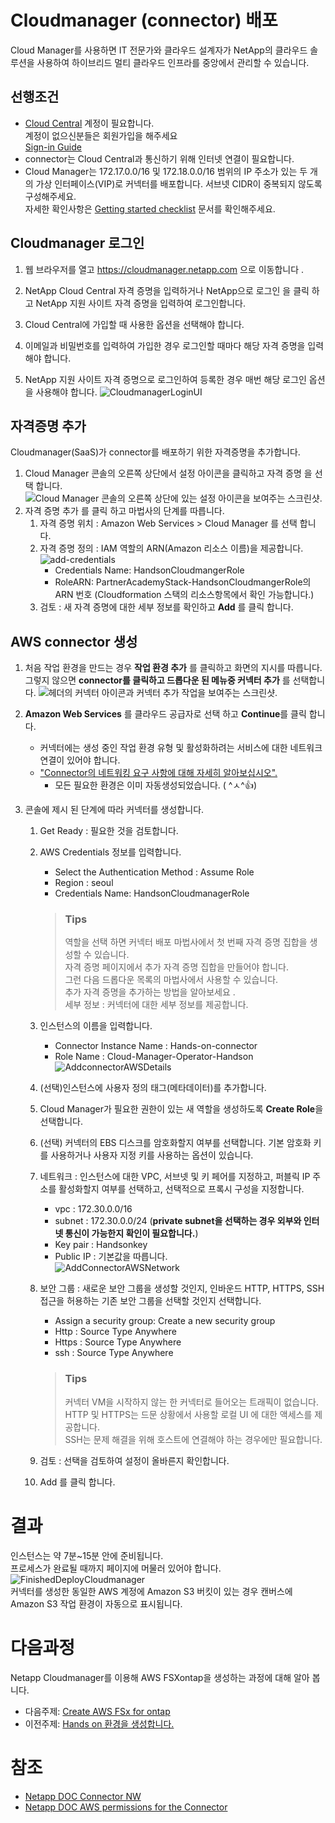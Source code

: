# Cloudmanager (connector) 배포
Cloud Manager를 사용하면 IT 전문가와 클라우드 설계자가 NetApp의 클라우드 솔루션을 사용하여 하이브리드 멀티 클라우드 인프라를 중앙에서 관리할 수 있습니다.

## 선행조건
- [Cloud Central](https://cloud.netapp.com/) 계정이 필요합니다. </br>
계정이 없으신분들은 회원가입을 해주세요 </br> 
[Sign-in Guide](https://docs.netapp.com/us-en/cloud-manager-setup-admin/task-signing-up.html)
- connector는 Cloud Central과 통신하기 위해 인터넷 연결이 필요합니다.</br>
- Cloud Manager는 172.17.0.0/16 및 172.18.0.0/16 범위의 IP 주소가 있는 두 개의 가상 인터페이스(VIP)로 커넥터를 배포합니다. 서브넷 CIDR이 중복되지 않도록 구성해주세요. </br> 
자세한 확인사항은 [Getting started checklist](https://docs.netapp.com/us-en/cloud-manager-setup-admin/reference-checklist-cm.html) 문서를 확인해주세요.

## Cloudmanager 로그인
1. 웹 브라우저를 열고 https://cloudmanager.netapp.com 으로 이동합니다 .

2. NetApp Cloud Central 자격 증명을 입력하거나 NetApp으로 로그인 을 클릭 하고 NetApp 지원 사이트 자격 증명을 입력하여 로그인합니다.

3. Cloud Central에 가입할 때 사용한 옵션을 선택해야 합니다.

4. 이메일과 비밀번호를 입력하여 가입한 경우 로그인할 때마다 해당 자격 증명을 입력해야 합니다.

5. NetApp 지원 사이트 자격 증명으로 로그인하여 등록한 경우 매번 해당 로그인 옵션을 사용해야 합니다.
![CloudmanagerLoginUI](https://docs.netapp.com/us-en/cloud-manager-setup-admin/media/screenshot-login.png)

## 자격증명 추가
Cloudmanager(SaaS)가 connector를 배포하기 위한 자격증명을 추가합니다.

1. Cloud Manager 콘솔의 오른쪽 상단에서 설정 아이콘을 클릭하고 자격 증명 을 선택 합니다.
![Cloud Manager 콘솔의 오른쪽 상단에 있는 설정 아이콘을 보여주는 스크린샷.](https://docs.netapp.com/us-en/cloud-manager-setup-admin/media/screenshot_settings_icon.gif)
2. 자격 증명 추가 를 클릭 하고 마법사의 단계를 따릅니다.
    1. 자격 증명 위치 : Amazon Web Services > Cloud Manager 를 선택 합니다.
    2. 자격 증명 정의 : IAM 역할의 ARN(Amazon 리소스 이름)을 제공합니다.
        ![add-credentials](./images/Add-credentials.png)
        - Credentials Name: HandsonCloudmangerRole
        - RoleARN: PartnerAcademyStack-HandsonCloudmangerRole의 ARN 번호 (Cloudformation 스택의 리소스항목에서 확인 가능합니다.)
    3. 검토 : 새 자격 증명에 대한 세부 정보를 확인하고 **Add** 를 클릭 합니다.

## AWS connector 생성
1. 처음 작업 환경을 만드는 경우 **작업 환경 추가** 를 클릭하고 화면의 지시를 따릅니다. </br>
그렇지 않으면 **connector를 클릭하고 드롭다운 된 메뉴중 커넥터 추가** 를 선택합니다.
![헤더의 커넥터 아이콘과 커넥터 추가 작업을 보여주는 스크린샷.](https://docs.netapp.com/ko-kr/cloud-manager-setup-admin/media/screenshot_connector_add.gif)

2. **Amazon Web Services** 를 클라우드 공급자로 선택 하고 **Continue**를 클릭 합니다.
    - 커넥터에는 생성 중인 작업 환경 유형 및 활성화하려는 서비스에 대한 네트워크 연결이 있어야 합니다.
    - ["Connector의 네트워킹 요구 사항에 대해 자세히 알아보십시오".](https://docs.netapp.com/ko-kr/cloud-manager-setup-admin/reference-networking-cloud-manager.html)
        * 모든 필요한 환경은 이미 자동생성되었습니다. ( ^ㅅ^👍)

3. 콘솔에 제시 된 단계에 따라 커넥터를 생성합니다.
    1. Get Ready : 필요한 것을 검토합니다.
    2. AWS Credentials 정보를 입력합니다.
        - Select the Authentication Method : Assume Role
        - Region : seoul
        - Credentials Name: HandsonCloudmanagerRole</br>
        > ### Tips
        > 역할을 선택 하면 커넥터 배포 마법사에서 첫 번째 자격 증명 집합을 생성할 수 있습니다. </br>
        > 자격 증명 페이지에서 추가 자격 증명 집합을 만들어야 합니다. </br>
        > 그런 다음 드롭다운 목록의 마법사에서 사용할 수 있습니다. </br>
        > 추가 자격 증명을 추가하는 방법을 알아보세요 . </br>
        > 세부 정보 : 커넥터에 대한 세부 정보를 제공합니다. </br>

    3. 인스턴스의 이름을 입력합니다.
        - Connector Instance Name : Hands-on-connector
        - Role Name : Cloud-Manager-Operator-Handson
        ![AddconnectorAWSDetails](./images/AddconnectorAWSDetails.png)

    4. (선택)인스턴스에 사용자 정의 태그(메타데이터)를 추가합니다.

    5. Cloud Manager가 필요한 권한이 있는 새 역할을 생성하도록 **Create Role**을 선택합니다.

    6. (선택) 커넥터의 EBS 디스크를 암호화할지 여부를 선택합니다. 기본 암호화 키를 사용하거나 사용자 지정 키를 사용하는 옵션이 있습니다.

    7. 네트워크 : 인스턴스에 대한 VPC, 서브넷 및 키 페어를 지정하고, 퍼블릭 IP 주소를 활성화할지 여부를 선택하고, 선택적으로 프록시 구성을 지정합니다.
        - vpc : 172.30.0.0/16
        - subnet : 172.30.0.0/24 (**private subnet을 선택하는 경우 외부와 인터넷 통신이 가능한지 확인이 필요합니다.**)
        - Key pair : Handsonkey
        - Public IP : 기본값을 따릅니다. </br>
        ![AddConnectorAWSNetwork](./images/AddConnectorAWSNetwork.png)

    8. 보안 그룹 : 새로운 보안 그룹을 생성할 것인지, 인바운드 HTTP, HTTPS, SSH 접근을 허용하는 기존 보안 그룹을 선택할 것인지 선택합니다.
        - Assign a security group: Create a new security group
        - Http : Source Type Anywhere
        - Https : Source Type Anywhere
        - ssh : Source Type Anywhere
        > ### Tips
        > 커넥터 VM을 시작하지 않는 한 커넥터로 들어오는 트래픽이 없습니다.  </br>
        > HTTP 및 HTTPS는 드문 상황에서 사용할 로컬 UI 에 대한 액세스를 제공합니다.  </br>
        > SSH는 문제 해결을 위해 호스트에 연결해야 하는 경우에만 필요합니다. </br>

    9. 검토 : 선택을 검토하여 설정이 올바른지 확인합니다.
    10. Add 를 클릭 합니다.

# 결과
인스턴스는 약 7분~15분 안에 준비됩니다. </br>
프로세스가 완료될 때까지 페이지에 머물러 있어야 합니다.</br>
![FinishedDeployCloudmanager](./images/FinishedDeployCloudmanager.png)</br>
커넥터를 생성한 동일한 AWS 계정에 Amazon S3 버킷이 있는 경우 캔버스에 Amazon S3 작업 환경이 자동으로 표시됩니다.

# 다음과정
Netapp Cloudmanager를 이용해 AWS FSXontap을 생성하는 과정에 대해 알아 봅니다.</br>
- 다음주제: [Create AWS FSx for ontap](../FSXforOntap/CreateFSXontap.md)
- 이전주제: [Hands on 환경을 생성합니다.](../QuickStart/CreateLabQuickstartGuide.md)


# 참조
- [ Netapp DOC Connector NW ](https://docs.netapp.com/us-en/cloud-manager-setup-admin/reference-networking-cloud-manager.html#endpoints-to-manage-resources-in-your-public-cloud-environment)
- [ Netapp DOC AWS permissions for the Connector ](https://docs.netapp.com/us-en/cloud-manager-setup-admin/reference-permissions-aws.html)